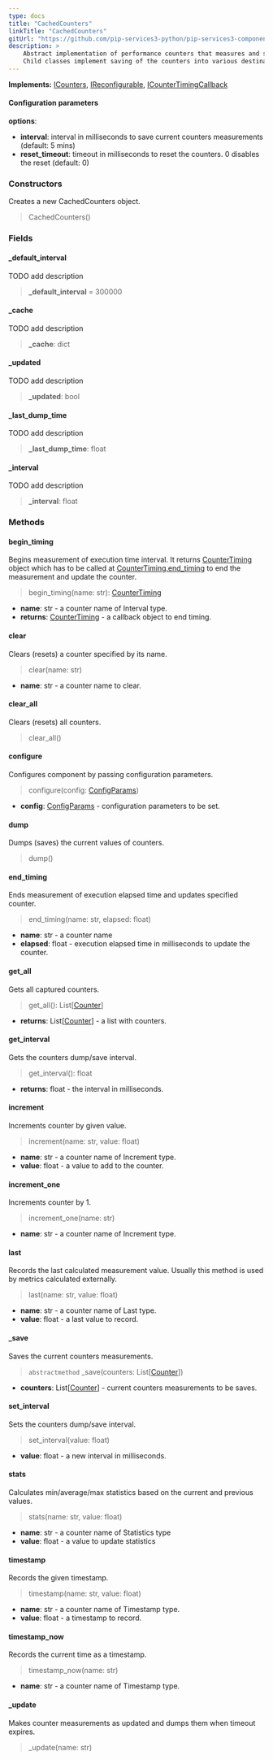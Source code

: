 ```yaml
---
type: docs
title: "CachedCounters"
linkTitle: "CachedCounters"
gitUrl: "https://github.com/pip-services3-python/pip-services3-components-python"
description: >
    Abstract implementation of performance counters that measures and stores counters in memory.
    Child classes implement saving of the counters into various destinations.
---
```


**Implements:** [ICounters](../icounters), [IReconfigurable](../../../commons/config/ireconfigurable), 
[ICounterTimingCallback](../icounter_timing_callback)


#### Configuration parameters

**options**:
- **interval**: interval in milliseconds to save current counters measurements (default: 5 mins)
- **reset_timeout**: timeout in milliseconds to reset the counters. 0 disables the reset (default: 0)



### Constructors
Creates a new CachedCounters object.

> CachedCounters()


### Fields

<span class="hide-title-link">

#### _default_interval
TODO add description
> **_default_interval** = 300000

#### _cache
TODO add description
> **_cache**: dict

#### _updated
TODO add description
> **_updated**: bool

#### _last_dump_time
TODO add description
> **_last_dump_time**: float

#### _interval
TODO add description
> **_interval**: float

</span>


### Methods

#### begin_timing
Begins measurement of execution time interval.
It returns [CounterTiming](../counter_timing) object which has to be called at
[CounterTiming.end_timing](../counter_timing/#end_timing) to end the measurement and update the counter.

> begin_timing(name: str): [CounterTiming](../counter_timing)

- **name**: str - a counter name of Interval type.
- **returns**: [CounterTiming](../counter_timing) - a callback object to end timing.


#### clear
Clears (resets) a counter specified by its name.

> clear(name: str)

- **name**: str - a counter name to clear.


#### clear_all
Clears (resets) all counters.

> clear_all()


#### configure
Configures component by passing configuration parameters.

> configure(config: [ConfigParams](../../../commons/config/config_params))

- **config**: [ConfigParams](../../../commons/config/config_params) - configuration parameters to be set.


#### dump
Dumps (saves) the current values of counters.

> dump()


#### end_timing
Ends measurement of execution elapsed time and updates specified counter.

> end_timing(name: str, elapsed: float)

- **name**: str - a counter name
- **elapsed**: float - execution elapsed time in milliseconds to update the counter.


#### get_all
Gets all captured counters.

> get_all(): List[[Counter](../counter)]

- **returns**: List[[Counter](../counter)] - a list with counters.


#### get_interval
Gets the counters dump/save interval.

>  get_interval(): float

- **returns**: float - the interval in milliseconds.


#### increment
Increments counter by given value.

>  increment(name: str, value: float)

- **name**: str - a counter name of Increment type.
- **value**: float - a value to add to the counter.


#### increment_one
Increments counter by 1.

> increment_one(name: str)

- **name**: str - a counter name of Increment type.


#### last
Records the last calculated measurement value.
Usually this method is used by metrics calculated externally.

> last(name: str, value: float)

- **name**: str - a counter name of Last type.
- **value**: float - a last value to record.


#### _save
Saves the current counters measurements.

> `abstractmethod` _save(counters: List[[Counter](../counter)])

- **counters**: List[[Counter](../counter)] - current counters measurements to be saves.


#### set_interval
Sets the counters dump/save interval.

> set_interval(value: float)

- **value**: float - a new interval in milliseconds. 


#### stats
Calculates min/average/max statistics based on the current and previous values.

> stats(name: str, value: float)

- **name**: str - a counter name of Statistics type
- **value**: float - a value to update statistics


#### timestamp
Records the given timestamp.

> timestamp(name: str, value: float)

- **name**: str - a counter name of Timestamp type.
- **value**: float - a timestamp to record.


#### timestamp_now
Records the current time as a timestamp.

> timestamp_now(name: str)

- **name**: str - a counter name of Timestamp type.


#### _update
Makes counter measurements as updated and dumps them when timeout expires.

> _update(name: str)